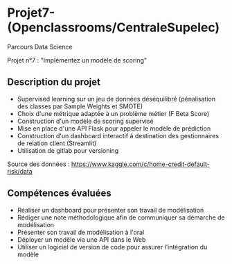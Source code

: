 # Projet7-(Openclassrooms/CentraleSupelec)
Parcours Data Science

Projet n°7 : "Implémentez un modèle de scoring"

## Description du projet

* Supervised learning sur un jeu de données déséquilibré (pénalisation des classes par Sample Weights et SMOTE)
* Choix d'une métrique adaptée à un problème métier (F Beta Score)
* Construction d'un modèle de scoring supervisé
* Mise en place d'une API Flask pour appeler le modèle de prédiction 
* Construction d'un dashboard interactif à destination des gestionnaires de relation client (Streamlit)
* Utilisation de gitlab pour versioning

Source des données : https://www.kaggle.com/c/home-credit-default-risk/data


## Compétences évaluées

* Réaliser un dashboard pour présenter son travail de modélisation
* Rédiger une note méthodologique afin de communiquer sa démarche de modélisation
* Présenter son travail de modélisation à l'oral
* Déployer un modèle via une API dans le Web
* Utiliser un logiciel de version de code pour assurer l’intégration du modèle
